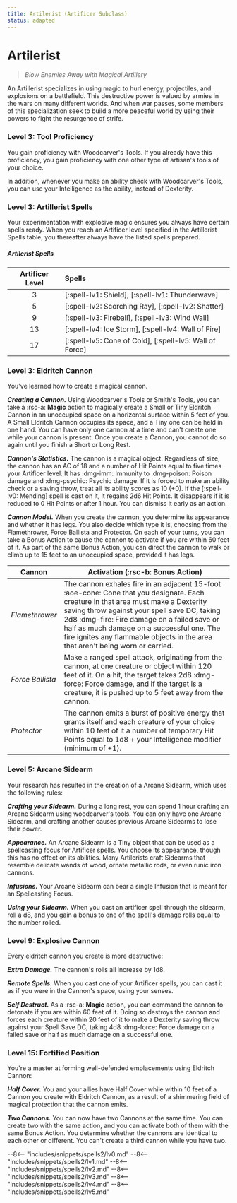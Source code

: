 ```yaml
---
title: Artilerist (Artificer Subclass)
status: adapted
---
```


# Artilerist

> *Blow Enemies Away with Magical Artillery*

An Artillerist specializes in using magic to hurl energy, projectiles, and explosions on a battlefield. This destructive power is valued by armies in the wars on many different worlds. And when war passes, some members of this specialization seek to build a more peaceful world by using their powers to fight the resurgence of strife.

### Level 3: Tool Proficiency

You gain proficiency with Woodcarver's Tools. If you already have this proficiency, you gain proficiency with one other type of artisan's tools of your choice.

In addition, whenever you make an ability check with Woodcarver's Tools, you can use your Intelligence as the ability, instead of Dexterity.

### Level 3: Artillerist Spells

Your experimentation with explosive magic ensures you always have certain spells ready. When you reach an Artificer level specified in the Artillerist Spells table, you thereafter always have the listed spells prepared.

##### Artilerist Spells
| Artificer Level | Spells |
|:-:|:--|
| 3 | [:spell-lv1: Shield], [:spell-lv1: Thunderwave] |
| 5 | [:spell-lv2: Scorching Ray], [:spell-lv2: Shatter] |
| 9 | [:spell-lv3: Fireball], [:spell-lv3: Wind Wall] |
| 13 | [:spell-lv4: Ice Storm], [:spell-lv4: Wall of Fire] |
| 17 | [:spell-lv5: Cone of Cold], [:spell-lv5: Wall of Force] |

### Level 3: Eldritch Cannon

You've learned how to create a magical cannon.

***Creating a Cannon.*** Using Woodcarver's Tools or Smith's Tools, you can take a :rsc-a: **Magic** action to magically create a Small or Tiny Eldritch Cannon in an unoccupied space on a horizontal surface within 5 feet of you. A Small Eldritch Cannon occupies its space, and a Tiny one can be held in one hand. You can have only one cannon at a time and can't create one while your cannon is present. Once you create a Cannon, you cannot do so again until you finish a Short or Long Rest.

***Cannon's Statistics.*** The cannon is a magical object. Regardless of size, the cannon has an AC of 18 and a number of Hit Points equal to five times your Artificer level. It has :dmg-imm: Immunity to :dmg-poison: Poison damage and :dmg-psychic: Psychic damage. If it is forced to make an ability check or a saving throw, treat all its ability scores as 10 (+0). If the [:spell-lv0: Mending] spell is cast on it, it regains 2d6 Hit Points. It disappears if it is reduced to 0 Hit Points or after 1 hour. You can dismiss it early as an action.

***Cannon Model.*** When you create the cannon, you determine its appearance and whether it has legs. You also decide which type it is, choosing from the Flamethrower, Force Ballista and Protector. On each of your turns, you can take a Bonus Action to cause the cannon to activate if you are within 60 feet of it. As part of the same Bonus Action, you can direct the cannon to walk or climb up to 15 feet to an unoccupied space, provided it has legs.

| Cannon | Activation (:rsc-b: Bonus Action) |
|---|---|
| *Flamethrower* | The cannon exhales fire in an adjacent 15-foot :aoe-cone: Cone that you designate. Each creature in that area must make a Dexterity saving throw against your spell save DC, taking 2d8 :dmg-fire: Fire damage on a failed save or half as much damage on a successful one. The fire ignites any flammable objects in the area that aren't being worn or carried. |
| *Force Ballista* | Make a ranged spell attack, originating from the cannon, at one creature or object within 120 feet of it. On a hit, the target takes 2d8 :dmg-force: Force damage, and if the target is a creature, it is pushed up to 5 feet away from the cannon. |
| *Protector* | The cannon emits a burst of positive energy that grants itself and each creature of your choice within 10 feet of it a number of temporary Hit Points equal to 1d8 + your Intelligence modifier (minimum of +1). |

### Level 5: Arcane Sidearm

Your research has resulted in the creation of a Arcane Sidearm, which uses the following rules:

***Crafting your Sidearm.*** During a long rest, you can spend 1 hour crafting an Arcane Sidearm using woodcarver's tools. You can only have one Arcane Sidearm, and crafting another causes previous Arcane Sidearms to lose their power.

***Appearance.*** An Arcane Sidearm is a Tiny object that can be used as a spellcasting focus for Artificer spells. You choose its appearance, though this has no effect on its abilities. Many Artilerists craft Sidearms that resemble delicate wands of wood, ornate metallic rods, or even runic iron cannons.

***Infusions.*** Your Arcane Sidearm can bear a single Infusion that is meant for an Spellcasting Focus.

***Using your Sidearm.***  When you cast an artificer spell through the sidearm, roll a d8, and you gain a bonus to one of the spell's damage rolls equal to the number rolled.

### Level 9: Explosive Cannon

Every eldritch cannon you create is more destructive:

***Extra Damage.*** The cannon's rolls all increase by 1d8.

***Remote Spells.*** When you cast one of your Artificer spells, you can cast it as if you were in the Cannon's space, using your senses.

***Self Destruct.*** As a :rsc-a: **Magic** action, you can command the cannon to detonate if you are within 60 feet of it. Doing so destroys the cannon and forces each creature within 20 feet of it to make a Dexterity saving throw against your Spell Save DC, taking 4d8 :dmg-force: Force damage on a failed save or half as much damage on a successful one.

### Level 15: Fortified Position

You're a master at forming well-defended emplacements using Eldritch Cannon:

***Half Cover.*** You and your allies have Half Cover while within 10 feet of a Cannon you create with Eldritch Cannon, as a result of a shimmering field of magical protection that the cannon emits.

***Two Cannons.*** You can now have two Cannons at the same time. You can create two with the same action, and you can activate both of them with the same Bonus Action. You determine whether the cannons are identical to each other or different. You can't create a third cannon while you have two.

--8<-- "includes/snippets/spells2/lv0.md"
--8<-- "includes/snippets/spells2/lv1.md"
--8<-- "includes/snippets/spells2/lv2.md"
--8<-- "includes/snippets/spells2/lv3.md"
--8<-- "includes/snippets/spells2/lv4.md"
--8<-- "includes/snippets/spells2/lv5.md"